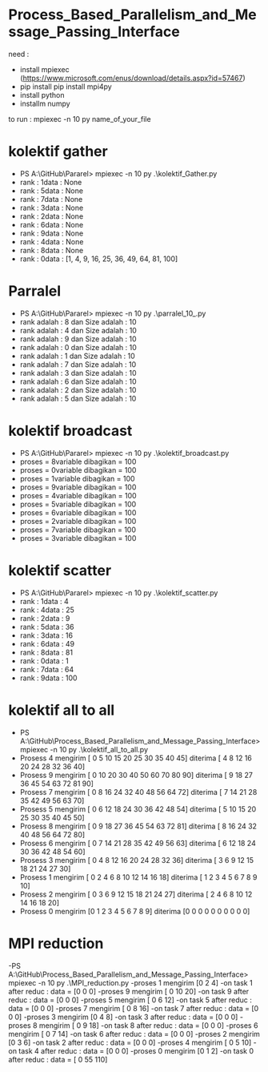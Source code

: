 
# Process_Based_Parallelism_and_Message_Passing_Interface
need : 
- install mpiexec (https://www.microsoft.com/enus/download/details.aspx?id=57467)
- pip install pip install mpi4py
- install python
- installm numpy

to run : mpiexec -n 10 py name_of_your_file


# kolektif gather 
- PS A:\GitHub\Pararel> mpiexec -n 10 py .\kolektif_Gather.py
- rank : 1data : None
- rank : 5data : None
- rank : 7data : None
- rank : 3data : None
- rank : 2data : None
- rank : 6data : None
- rank : 9data : None
- rank : 4data : None
- rank : 8data : None
- rank : 0data : [1, 4, 9, 16, 25, 36, 49, 64, 81, 100]

# Parralel
- PS A:\GitHub\Pararel> mpiexec -n 10 py .\parralel_10_.py
- rank adalah : 8 dan Size adalah : 10
- rank adalah : 4 dan Size adalah : 10
- rank adalah : 9 dan Size adalah : 10
- rank adalah : 0 dan Size adalah : 10
- rank adalah : 1 dan Size adalah : 10
- rank adalah : 7 dan Size adalah : 10
- rank adalah : 3 dan Size adalah : 10
- rank adalah : 6 dan Size adalah : 10
- rank adalah : 2 dan Size adalah : 10
- rank adalah : 5 dan Size adalah : 10

# kolektif broadcast
- PS A:\GitHub\Pararel> mpiexec -n 10 py .\kolektif_broadcast.py
- proses = 8variable dibagikan = 100
- proses = 0variable dibagikan = 100
- proses = 1variable dibagikan = 100
- proses = 9variable dibagikan = 100
- proses = 4variable dibagikan = 100
- proses = 5variable dibagikan = 100
- proses = 6variable dibagikan = 100
- proses = 2variable dibagikan = 100
- proses = 7variable dibagikan = 100
- proses = 3variable dibagikan = 100

# kolektif scatter 
- PS A:\GitHub\Pararel> mpiexec -n 10 py .\kolektif_scatter.py
- rank : 1data : 4
- rank : 4data : 25
- rank : 2data : 9
- rank : 5data : 36
- rank : 3data : 16
- rank : 6data : 49
- rank : 8data : 81
- rank : 0data : 1
- rank : 7data : 64
- rank : 9data : 100

# kolektif all to all 
- PS A:\GitHub\Process_Based_Parallelism_and_Message_Passing_Interface> mpiexec -n 10 py .\kolektif_all_to_all.py
- Prosess 4 mengirim [ 0  5 10 15 20 25 30 35 40 45] diterima [ 4  8 12 16 20 24 28 32 36 40]
- Prosess 9 mengirim [ 0 10 20 30 40 50 60 70 80 90] diterima [ 9 18 27 36 45 54 63 72 81 90]
- Prosess 7 mengirim [ 0  8 16 24 32 40 48 56 64 72] diterima [ 7 14 21 28 35 42 49 56 63 70]
- Prosess 5 mengirim [ 0  6 12 18 24 30 36 42 48 54] diterima [ 5 10 15 20 25 30 35 40 45 50]
- Prosess 8 mengirim [ 0  9 18 27 36 45 54 63 72 81] diterima [ 8 16 24 32 40 48 56 64 72 80]
- Prosess 6 mengirim [ 0  7 14 21 28 35 42 49 56 63] diterima [ 6 12 18 24 30 36 42 48 54 60]
- Prosess 3 mengirim [ 0  4  8 12 16 20 24 28 32 36] diterima [ 3  6  9 12 15 18 21 24 27 30]
- Prosess 1 mengirim [ 0  2  4  6  8 10 12 14 16 18] diterima [ 1  2  3  4  5  6  7  8  9 10]
- Prosess 2 mengirim [ 0  3  6  9 12 15 18 21 24 27] diterima [ 2  4  6  8 10 12 14 16 18 20]
- Prosess 0 mengirim [0 1 2 3 4 5 6 7 8 9] diterima [0 0 0 0 0 0 0 0 0 0]


# MPI reduction
-PS A:\GitHub\Process_Based_Parallelism_and_Message_Passing_Interface> mpiexec -n 10 py .\MPI_reduction.py
-proses 1 mengirim [0 2 4]
-on task  1  after reduc : data =  [0 0 0]
-proses 9 mengirim [ 0 10 20]
-on task  9  after reduc : data =  [0 0 0]
-proses 5 mengirim [ 0  6 12]
-on task  5  after reduc : data =  [0 0 0]
-proses 7 mengirim [ 0  8 16]
-on task  7  after reduc : data =  [0 0 0]
-proses 3 mengirim [0 4 8]
-on task  3  after reduc : data =  [0 0 0]
-proses 8 mengirim [ 0  9 18]
-on task  8  after reduc : data =  [0 0 0]
-proses 6 mengirim [ 0  7 14]
-on task  6  after reduc : data =  [0 0 0]
-proses 2 mengirim [0 3 6]
-on task  2  after reduc : data =  [0 0 0]
-proses 4 mengirim [ 0  5 10]
-on task  4  after reduc : data =  [0 0 0]
-proses 0 mengirim [0 1 2]
-on task  0  after reduc : data =  [  0  55 110]